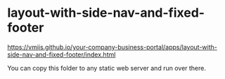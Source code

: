 # layout-with-side-nav-and-fixed-footer

https://vmiis.github.io/your-company-business-portal/apps/layout-with-side-nav-and-fixed-footer/index.html


You can copy this folder to any static web server and run over there.

